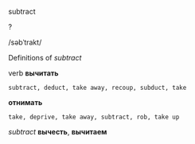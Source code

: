 subtract

?

/səbˈtrakt/

Definitions of _subtract_

verb
**вычитать**

    subtract, deduct, take away, recoup, subduct, take
**отнимать**

    take, deprive, take away, subtract, rob, take up

_subtract_
**вычесть**, **вычитаем**